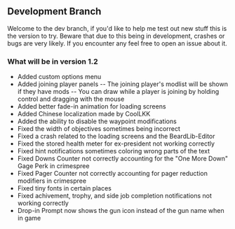## Development Branch
Welcome to the dev branch, if you'd like to help me test out new stuff this is the version to try.
Beware that due to this being in development, crashes or bugs are very likely. If you encounter any feel free to open an issue about it.

### What will be in version 1.2
- Added custom options menu
- Added joining player panels
-- The joining player's modlist will be shown if they have mods
-- You can draw while a player is joining by holding control and dragging with the mouse
- Added better fade-in animation for loading screens
- Added Chinese localization made by CoolLKK 
- Added the ability to disable the waypoint modifications
- Fixed the width of objectives sometimes being incorrect
- Fixed a crash related to the loading screens and the BeardLib-Editor
- Fixed the stored health meter for ex-president not working correctly
- Fixed hint notifications sometimes coloring wrong parts of the text
- Fixed Downs Counter not correctly accounting for the "One More Down" Gage Perk in crimespree
- Fixed Pager Counter not correctly accounting for pager reduction modifiers in crimespree
- Fixed tiny fonts in certain places
- Fixed achivement, trophy, and side job completion notifications not working correctly
- Drop-in Prompt now shows the gun icon instead of the gun name when in game
